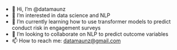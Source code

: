 - 👋 Hi, I’m @datamaunz
- 👀 I’m interested in data science and NLP
- 🌱 I’m currently learning how to use transformer models to predict conduct risk in engagement surveys
- 💞️ I’m looking to collaborate on NLP to predict outcome variables
- 📫 How to reach me: datamaunz@gmail.com

<!---
datamaunz/datamaunz is a ✨ special ✨ repository because its `README.md` (this file) appears on your GitHub profile.
You can click the Preview link to take a look at your changes.
--->
